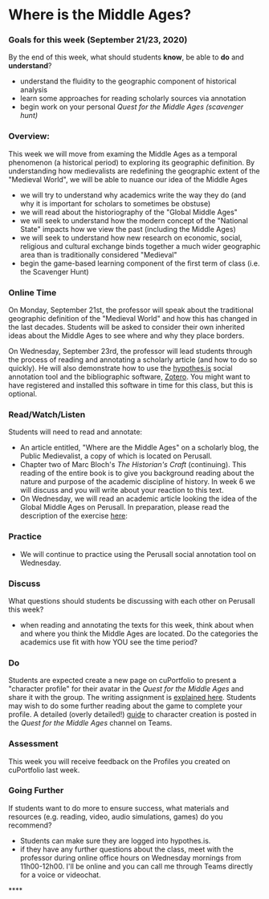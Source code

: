 # Where is the Middle Ages?

### Goals for this week \(September 21/23, 2020\)

By the end of this week, what should students **know**, be able to **do** and **understand**?

* understand the fluidity to the geographic component of historical analysis
* learn some approaches for reading scholarly sources via annotation
* begin work on your personal _Quest for the Middle Ages \(scavenger hunt\)_

### Overview:

This week we will move from examing the Middle Ages as a temporal phenomenon \(a historical period\) to exploring its geographic definition. By understanding how medievalists are redefining the geographic extent of the "Medieval World", we will be able to nuance our idea of the Middle Ages

* we will try to understand why academics write the way they do \(and why it is important for scholars to sometimes be obstuse\)
* we will read about the historiography of the "Global Middle Ages"
* we will seek to understand how the modern concept of the "National State" impacts how we view the past \(including the Middle Ages\)
* we will seek to understand how new research on economic, social, religious and cultural exchange binds together a much wider geographic area than is traditionally considered "Medieval"
* begin the game-based learning component of the first term of class \(i.e. the Scavenger Hunt\)

### **Online Time**

On Monday, September 21st, the professor will speak about the traditional geographic definition of the "Medieval World" and how this has changed in the last decades. Students will be asked to consider their own inherited ideas about the Middle Ages to see where and why they place borders. 

On Wednesday, September 23rd, the professor will lead students through the process of reading and annotating a scholarly article \(and how to do so quickly\). He will also demonstrate how to use the [hypothes.is](../course-info/digital-tools/hypothes.is.md) social annotation tool and the bibliographic software, [Zotero](../course-info/digital-tools/zotero.md). You might want to have registered and installed this software in time for this class, but this is optional. 

### Read/Watch/Listen

Students will need to read and annotate:

* An article entitled, "Where are the Middle Ages" on a scholarly blog, the Public Medievalist, a copy of which is located on Perusall. 
* Chapter two of Marc Bloch's _The Historian's Craft_ \(continuing\). This reading of the entire book is to give you background reading about the nature and purpose of the academic discipline of history. In week 6 we will discuss and you will write about your reaction to this text. 
* On Wednesday, we will read an academic article looking the idea of the Global Middle Ages on Perusall. In preparation, please read the description of the exercise [here](../course-info/syllabus/coursework/assignments/3.-anatomy-of-an-academic-article/):  

### Practice

* We will continue to practice using the Perusall social annotation tool on Wednesday. 

### **Discuss**

What questions should students be discussing with each other on Perusall this week?

* when reading and annotating the texts for this week, think about when and where you think the Middle Ages are located. Do the categories the academics use fit with how YOU see the time period?

### **Do**

Students are expected create a new page on cuPortfolio to present a "character profile" for their avatar in the _Quest for the Middle Ages_ and share it with the group. The writing assignment is [explained here](../course-info/syllabus/coursework/reflections/character-profile.md). Students may wish to do some further reading about the game to complete your profile. A detailed \(overly detailed!\) [guide](https://teams.microsoft.com/l/file/D880313A-D8D4-4648-AD77-2862440FDC02?tenantId=6ad91895-de06-485e-bc51-fce126cc8530&fileType=pdf&objectUrl=https%3A%2F%2Fcmailcarletonca.sharepoint.com%2Fsites%2FTheMakingoftheMiddleAges%2FShared%20Documents%2FQuest%20for%20the%20Middle%20Ages%2FQuest%20for%20the%20Middle%20Ages%20-%20Basic%20Rules%202.0%20-%20Sept%202020.pdf&baseUrl=https%3A%2F%2Fcmailcarletonca.sharepoint.com%2Fsites%2FTheMakingoftheMiddleAges&serviceName=teams&threadId=19:9da4334b1e974aba99aeffa79987a865@thread.tacv2&groupId=2000157d-2098-47ef-b47d-341fc17c0e3a) to character creation is posted in the _Quest for the Middle Ages_ channel on Teams.

### **Assessment** 

This week you will receive feedback on the Profiles you created on cuPortfolio last week. 

### Going Further

If students want to do more to ensure success, what materials and resources \(e.g. reading, video, audio simulations, games\) do you recommend?

* Students can make sure they are logged into hypothes.is.
* if they have any further questions about the class, meet with the professor during online office hours on Wednesday mornings from 11h00-12h00.  I'll be online and you can call me through Teams directly for a voice or videochat. 

\*\*\*\*

